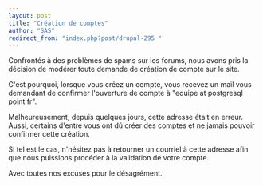```yaml
---
layout: post
title: "Création de comptes"
author: "SAS"
redirect_from: "index.php?post/drupal-295 "
---
```





<!--more-->


<p>

Confrontés à des problèmes de spams sur les forums, nous avons pris la décision de modérer toute demande de création de compte sur le site.

</p>

<p>

C'est pourquoi, lorsque vous créez un compte, vous recevez un mail vous demandant de confirmer l'ouverture de compte à "equipe at postgresql point fr".

</p>

<p>

Malheureusement, depuis quelques jours, cette adresse était en erreur. Aussi, certains d'entre vous ont dû créer des comptes et ne jamais pouvoir confirmer cette création.

Si tel est le cas, n'hésitez pas à retourner un courriel à cette adresse afin que nous puissions procéder à la validation de votre compte.

</p>

<p>

Avec toutes nos excuses pour le désagrément.

</p>